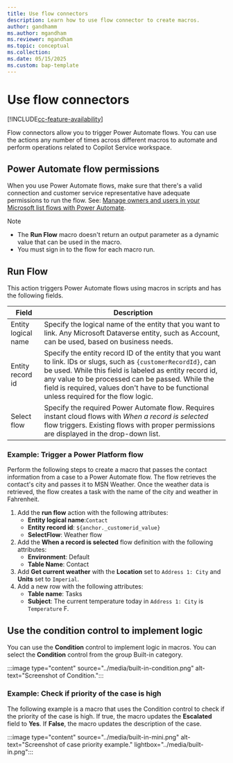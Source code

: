 ```yaml
---
title: Use flow connectors
description: Learn how to use flow connector to create macros.
author: gandhamm
ms.author: mgandham
ms.reviewer: mgandham
ms.topic: conceptual
ms.collection: 
ms.date: 05/15/2025
ms.custom: bap-template 
---
```

# Use flow connectors

[!INCLUDE[cc-feature-availability](../../includes/cc-feature-availability.md)]

Flow connectors allow you to trigger Power Automate flows. You can use the actions any number of times across different macros to automate and perform operations related to Copilot Service workspace.

## Power Automate flow permissions

When you use Power Automate flows, make sure that there's a valid connection and customer service representative have adequate permissions to run the flow. See: [Manage owners and users in your Microsoft list flows with Power Automate](/sharepoint/dev/business-apps/power-automate/guidance/manage-list-flows).  
 

> [!NOTE]
> - The **Run Flow** macro doesn't return an output parameter as a dynamic value that can be used in the macro. 
> - You must sign in to the flow for each macro run. 

## Run Flow

This action triggers Power Automate flows using macros in scripts and has the following fields.

| Field                | Description                             | 
|----------------------|-----------------------------------------|
| Entity logical name | Specify the logical name of the entity that you want to link. Any Microsoft Dataverse entity, such as Account, can be used, based on business needs. | 
| Entity record id     | Specify the entity record ID of the entity that you want to link. IDs or slugs, such as `{customerRecordId}`, can be used. While this field is labeled as entity record id, any value to be processed can be passed. While the field is required, values don't have to be functional unless required for the flow logic. | 
| Select flow      | Specify the required Power Automate flow. Requires instant cloud flows with *When a record is selected* flow triggers. Existing flows with proper permissions are displayed in the drop-down list. | 

### Example: Trigger a Power Platform flow

Perform the following steps to create a macro that passes the contact information from a case to a Power Automate flow. The flow retrieves the contact's city and passes it to MSN Weather. Once the weather data is retrieved, the flow creates a task with the name of the city and weather in Fahrenheit. 

1. Add the **run flow** action with the following attributes: 
    - **Entity logical name**:`Contact`
    - **Entity record id**: `${anchor._customerid_value}`
    - **SelectFlow**: Weather flow
1. Add the **When a record is selected** flow definition with the following attributes:
     - **Environment**: Default
     - **Table Name**: Contact
1. Add **Get current weather** with the **Location** set to `Address 1: City` and **Units** set to `Imperial`.
1. Add a new row with the following attributes:
    - **Table name**: Tasks
    - **Subject**: The current temperature today in `Address 1: City` is `Temperature` F.
 
## Use the condition control to implement logic 

You can use the **Condition** control to implement logic in macros. You can select the **Condition** control from the group Built-in category.

  :::image type="content" source="../media/built-in-condition.png" alt-text="Screenshot of Condition.":::
 
### Example: Check if priority of the case is high 
 
The following example is a macro that uses the Condition control to check if the priority of the case is high. If true, the macro updates the **Escalated** field to **Yes**. If **False**, the macro updates the description of the case.

  :::image type="content" source="../media/built-in-mini.png" alt-text="Screenshot of case priority example." lightbox="../media/built-in.png":::

